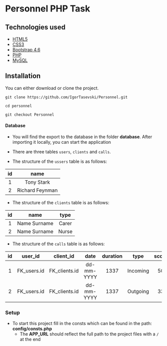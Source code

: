 # Personnel PHP Task

## Technologies used

* [HTML5](https://developer.mozilla.org/en-US/docs/Glossary/HTML5) 
* [CSS3](https://developer.mozilla.org/en-US/docs/Web/CSS)
* [Bootstrap 4.6](https://getbootstrap.com/docs/4.6/getting-started/introduction/)
* [PHP](https://www.php.net/)
* [MySQL](https://dev.mysql.com/doc/)

## Installation

You can either download or clone the project.

`git clone https://github.com/IgorTasevski/Personnel.git`

`cd personnel`

`git checkout Personnel`

#### Database

* You will find the export to the database in the folder **database**. After importing it locally, you can start the application

* There are three tables `users`, `clients` and `calls`.

* The structure of the `ussers` table is as follows:

id | name | 
| :---: | :---: 
1  | Tony Stark |
2  | Richard Feynman |

* The structure of the `clients` table is as follows:

id | name | type |
| :---: | :---: | :---:
1  | Name Surname | Carer |  
2  | Name Surname | Nurse | 

* The structure of the `calls` table is as follows:

id | user_id | client_id | date | duration | type | score
| :---: | :---: | :---: | :---: | :---: | :---: | :---: |
1  | FK_users.id | FK_clients.id | dd-mm-YYYY | 1337 | Incoming | 50
2  | FK_users.id | FK_clients.id | dd-mm-YYYY | 1337 | Outgoing | 33

### Setup

* To start this project fill in the consts which can be found in the path: **config/consts.php**
    * The **APP_URL** should reflect the full path to the project files with a `/` at the end
